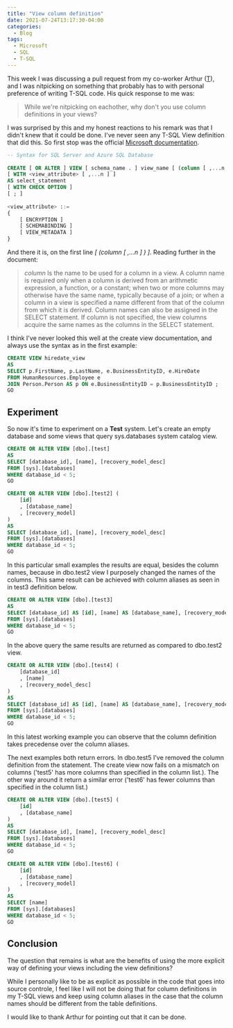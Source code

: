```yaml
---
title: "View column definition"
date: 2021-07-24T13:17:30-04:00
categories:
  - Blog
tags:
  - Microsoft
  - SQL
  - T-SQL
---
```


This week I was discussing a pull request from my co-worker Arthur ([T](https://twitter.com/GuruArthur)), and I was nitpicking on something that probably has to with personal preference of writing T-SQL code. His quick response to me was:

> While we're nitpicking on eachother, why don't you use column definitions in your views?

I was surprised by this and my honest reactions to his remark was that I didn't knew that it could be done. I've never seen any T-SQL View definition that did this. So first stop was the official [Microsoft documentation](https://docs.microsoft.com/en-us/sql/t-sql/statements/create-view-transact-sql?view=sql-server-ver15).

```SQL
-- Syntax for SQL Server and Azure SQL Database  
  
CREATE [ OR ALTER ] VIEW [ schema_name . ] view_name [ (column [ ,...n ] ) ]
[ WITH <view_attribute> [ ,...n ] ]
AS select_statement
[ WITH CHECK OPTION ]
[ ; ]  
  
<view_attribute> ::=
{  
    [ ENCRYPTION ]  
    [ SCHEMABINDING ]  
    [ VIEW_METADATA ]
}
```

And there it is, on the first line _[ (column [ ,...n ] ) ]_. Reading further in the document:
>*column*
>Is the name to be used for a column in a view. A column name is required only when a column is derived from an arithmetic expression, a function, or a constant; when two or more columns may otherwise have the same name, typically because of a join; or when a column in a view is specified a name different from that of the column from which it is derived. Column names can also be assigned in the SELECT statement.
> If column is not specified, the view columns acquire the same names as the columns in the SELECT statement.

I think I've never looked this well at the create view documentation, and always use the syntax as in the first example:

```SQL
CREATE VIEW hiredate_view  
AS   
SELECT p.FirstName, p.LastName, e.BusinessEntityID, e.HireDate  
FROM HumanResources.Employee e   
JOIN Person.Person AS p ON e.BusinessEntityID = p.BusinessEntityID ;  
GO
```

## Experiment

So now it's time to experiment on a **Test** system. Let's create an empty database and some views that query sys.databases system catalog view.

```SQL
CREATE OR ALTER VIEW [dbo].[test]
AS
SELECT [database_id], [name], [recovery_model_desc]
FROM [sys].[databases]
WHERE database_id < 5;
GO

CREATE OR ALTER VIEW [dbo].[test2] (
    [id]
    , [database_name]
    , [recovery_model]
)
AS
SELECT [database_id], [name], [recovery_model_desc]
FROM [sys].[databases]
WHERE database_id < 5;
GO
```

In this particular small examples the results are equal, besides the column names, because in dbo.test2 view I purposely changed the names of the columns. This same result can be achieved with column aliases as seen in in test3 definition below.

```SQL
CREATE OR ALTER VIEW [dbo].[test3] 
AS
SELECT [database_id] AS [id], [name] AS [database_name], [recovery_model_desc] AS [recovery_model]
FROM [sys].[databases]
WHERE database_id < 5;
GO
```

In the above query the same results are returned as compared to dbo.test2 view.

```SQL
CREATE OR ALTER VIEW [dbo].[test4] (
    [database_id]
    , [name]
    , [recovery_model_desc]
)
AS
SELECT [database_id] AS [id], [name] AS [database_name], [recovery_model_desc] AS [recovery_model]
FROM [sys].[databases]
WHERE database_id < 5;
GO
```

In this latest working example you can observe that the column definition takes precedense over the column aliases.

The next examples both return errors. In dbo.test5 I've removed the column definition from the statement. The create view now fails on a mismatch on columns ('test5' has more columns than specified in the column list.). The other way around it return a similar error ('test6' has fewer columns than specified in the column list.)

```SQL
CREATE OR ALTER VIEW [dbo].[test5] (
    [id]
    , [database_name]
)
AS
SELECT [database_id], [name], [recovery_model_desc]
FROM [sys].[databases]
WHERE database_id < 5;
GO

CREATE OR ALTER VIEW [dbo].[test6] (
    [id]
    , [database_name]
    , [recovery_model]
)
AS
SELECT [name]
FROM [sys].[databases]
WHERE database_id < 5;
GO
```

## Conclusion

The question that remains is what are the benefits of using the more explicit way of defining your views including the view definitions?

While I personally like to be as explicit as possible in the code that goes into source controle, I feel like I will not be doing that for column definitions in my T-SQL views and keep using column aliases in the case that the column names should be different from the table definitions.

I would like to thank Arthur for pointing out that it can be done.
